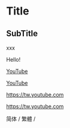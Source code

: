 # Title

## SubTitle

xxx


<p>Hello!</p>

<a href="https://tw.youtube.com">YouTube</a>

[YouTube](https://tw.youtube.com)


<a href="https://tw.youtube.com">https://tw.youtube.com</a>

https://tw.youtube.com

简体 / 繁體 /